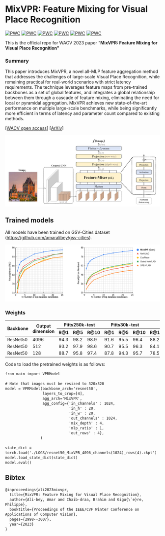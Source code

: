 # MixVPR: Feature Mixing for Visual Place Recognition

[![PWC](https://img.shields.io/endpoint.svg?url=https://paperswithcode.com/badge/mixvpr-feature-mixing-for-visual-place/visual-place-recognition-on-mapillary-test)](https://paperswithcode.com/sota/visual-place-recognition-on-mapillary-test?p=mixvpr-feature-mixing-for-visual-place)
[![PWC](https://img.shields.io/endpoint.svg?url=https://paperswithcode.com/badge/mixvpr-feature-mixing-for-visual-place/visual-place-recognition-on-mapillary-val)](https://paperswithcode.com/sota/visual-place-recognition-on-mapillary-val?p=mixvpr-feature-mixing-for-visual-place)
[![PWC](https://img.shields.io/endpoint.svg?url=https://paperswithcode.com/badge/mixvpr-feature-mixing-for-visual-place/visual-place-recognition-on-nordland)](https://paperswithcode.com/sota/visual-place-recognition-on-nordland?p=mixvpr-feature-mixing-for-visual-place)
[![PWC](https://img.shields.io/endpoint.svg?url=https://paperswithcode.com/badge/mixvpr-feature-mixing-for-visual-place/visual-place-recognition-on-pittsburgh-250k)](https://paperswithcode.com/sota/visual-place-recognition-on-pittsburgh-250k?p=mixvpr-feature-mixing-for-visual-place)
[![PWC](https://img.shields.io/endpoint.svg?url=https://paperswithcode.com/badge/mixvpr-feature-mixing-for-visual-place/visual-place-recognition-on-pittsburgh-30k)](https://paperswithcode.com/sota/visual-place-recognition-on-pittsburgh-30k?p=mixvpr-feature-mixing-for-visual-place)
[![PWC](https://img.shields.io/endpoint.svg?url=https://paperswithcode.com/badge/mixvpr-feature-mixing-for-visual-place/visual-place-recognition-on-sped)](https://paperswithcode.com/sota/visual-place-recognition-on-sped?p=mixvpr-feature-mixing-for-visual-place)

This is the official repo for WACV 2023 paper "**MixVPR: Feature Mixing for Visual Place Recognition"**

### Summary

This paper introduces MixVPR, a novel all-MLP feature aggregation method that addresses the challenges of large-scale Visual Place Recognition, while remaining practical for real-world scenarios with strict latency requirements. The technique leverages feature maps from pre-trained backbones as a set of global features, and integrates a global relationship between them through a cascade of feature mixing, eliminating the need for local or pyramidal aggregation. MixVPR achieves new state-of-the-art performance on multiple large-scale benchmarks, while being significantly
more efficient in terms of latency and parameter count compared to existing methods.

[[WACV ](https://openaccess.thecvf.com/content/WACV2023/html/Ali-bey_MixVPR_Feature_Mixing_for_Visual_Place_Recognition_WACV_2023_paper.html)[open access](https://openaccess.thecvf.com/menu)] [[ArXiv](https://arxiv.org/abs/2303.02190)]

![architecture](image/README/1678217709949.png)

## Trained models

All models have been trained on GSV-Cities dataset (https://github.com/amaralibey/gsv-cities).

![performance](image/README/1678217802436.png)

### Weights

<table>
<thead>
  <tr>
    <th rowspan="2">Backbone</th>
    <th rowspan="2">Output<br>dimension</th>
    <th colspan="3">Pitts250k-test</th>
    <th colspan="3">Pitts30k-test</th>
    <th colspan="3">MSLS-val</th>
    <th rowspan="2">DOWNLOAD<br></th>
  </tr>
  <tr>
    <th>R@1</th>
    <th>R@5</th>
    <th>R@10</th>
    <th>R@1</th>
    <th>R@5</th>
    <th>R@10</th>
    <th>R@1</th>
    <th>R@5</th>
    <th>R@10</th>
  </tr>
</thead>
<tbody>
  <tr>
    <td>ResNet50</td>
    <td>4096</td>
    <td>94.3</td>
    <td>98.2</td>
    <td>98.9</td>
    <td>91.6</td>
    <td>95.5</td>
    <td>96.4</td>
    <td>88.2</td>
    <td>93.1</td>
    <td>94.3</td>
    <td><a href="https://drive.google.com/file/d/1vuz3PvnR7vxnDDLQrdHJaOA04SQrtk5L/view?usp=share_link">LINK</a></td>
  </tr>
 <tr>
    <td>ResNet50</td>
    <td>512</td>
    <td>93.2</td>
    <td>97.9</td>
    <td>98.6</td>
    <td>90.7</td>
    <td>95.5</td>
    <td>96.3</td>
    <td>84.1</td>
    <td>91.8</td>
    <td>93.7</td>
    <td><a href="https://drive.google.com/file/d/1khiTUNzZhfV2UUupZoIsPIbsMRBYVDqj/view?usp=share_link">LINK</a></td>
  </tr>
<tr>
    <td>ResNet50</td>
    <td>128</td>
    <td>88.7</td>
    <td>95.8</td>
    <td>97.4</td>
    <td>87.8</td>
    <td>94.3</td>
    <td>95.7</td>
    <td>78.5</td>
    <td>88.2</td>
    <td>90.4</td>
    <td><a href="https://drive.google.com/file/d/1DQnefjk1hVICOEYPwE4-CZAZOvi1NSJz/view?usp=share_link">LINK</a></td>
  </tr>
</tbody>
</table>

Code to load the pretrained weights is as follows:

```
from main import VPRModel

# Note that images must be resized to 320x320
model = VPRModel(backbone_arch='resnet50', 
                 layers_to_crop=[4],
                 agg_arch='MixVPR',
                 agg_config={'in_channels' : 1024,
                             'in_h' : 20,
                             'in_w' : 20,
                             'out_channels' : 1024,
                             'mix_depth' : 4,
                             'mlp_ratio' : 1,
                             'out_rows' : 4},
                )

state_dict = torch.load('./LOGS/resnet50_MixVPR_4096_channels(1024)_rows(4).ckpt')
model.load_state_dict(state_dict)
model.eval()
```

## Bibtex

```
@inproceedings{ali2023mixvpr,
  title={MixVPR: Feature Mixing for Visual Place Recognition},
  author={Ali-bey, Amar and Chaib-draa, Brahim and Gigu{\`e}re, Philippe},
  booktitle={Proceedings of the IEEE/CVF Winter Conference on Applications of Computer Vision},
  pages={2998--3007},
  year={2023}
}
```
